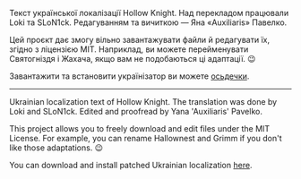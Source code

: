 Текст української локалізації Hollow Knight.
Над перекладом працювали Loki та SLoN1ck. Редагуванням та вичиткою — Яна «Auxiliaris» Павелко.

Цей проєкт дає змогу вільно завантажувати файли й редагувати їх, згідно з ліцензією MIT.
Наприклад, ви можете перейменувати Святогніздя і Жахача, якщо вам не подобаються ці адаптації. :wink:

Завантажити та встановити українізатор ви можете [осьдечки](https://steamcommunity.com/sharedfiles/filedetails/?id=2724103917).

-----

Ukrainian localization text of Hollow Knight. The translation was done by Loki and SLoN1ck. Edited and proofread by Yana 'Auxiliaris' Pavelko.

This project allows you to freely download and edit files under the MIT License.
For example, you can rename Hallownest and Grimm if you don't like those adaptations. :wink:

You can download and install patched Ukrainian localization [here](https://steamcommunity.com/sharedfiles/filedetails/?id=2724103917).
